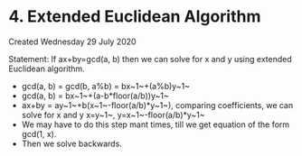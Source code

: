 # 4. Extended Euclidean Algorithm
Created Wednesday 29 July 2020

Statement: If ax+by=gcd(a, b) then we can solve for x and y using extended Euclidean algorithm.


* gcd(a, b) = gcd(b, a%b) = bx~1~+(a%b)y~1~
* gcd(a, b) = bx~1~+(a-b*floor(a/b))y~1~
* ax+by = ay~1~+b(x~1~-floor(a/b)*y~1~), comparing coefficients, we can solve for x and y x=y~1~, y=x~1~-floor(a/b)*y~1~
* We may have to do this step mant times, till we get equation of the form gcd(1, x).
* Then we solve backwards.


